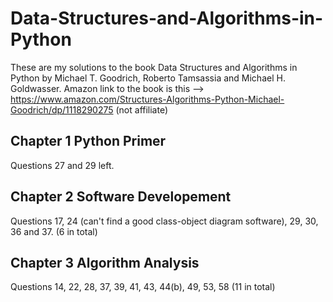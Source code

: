 # Data-Structures-and-Algorithms-in-Python
These are my solutions to the book Data Structures and Algorithms in Python by Michael T. Goodrich, Roberto Tamsassia and Michael H. Goldwasser.
Amazon link to the book is this -->  https://www.amazon.com/Structures-Algorithms-Python-Michael-Goodrich/dp/1118290275
(not affiliate)

## Chapter 1 Python Primer 
Questions 27 and 29 left. 

## Chapter 2 Software Developement
Questions 17, 24 (can't find a good class-object diagram software), 29, 30, 36 and 37. (6 in total) 

## Chapter 3 Algorithm Analysis
Questions 14, 22, 28, 37, 39, 41, 43, 44(b), 49, 53, 58 (11 in total)
